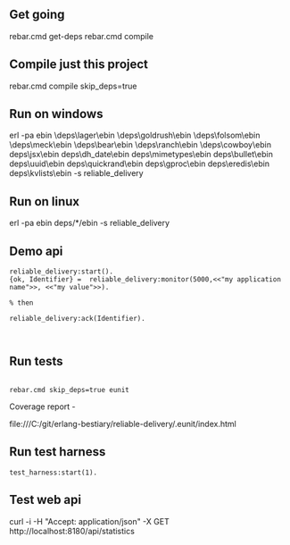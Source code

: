 Get going
---------

rebar.cmd get-deps
rebar.cmd compile


Compile just this project
-------------------------

rebar.cmd compile skip_deps=true


Run on windows
--------------


erl -pa ebin \deps\lager\ebin \deps\goldrush\ebin \deps\folsom\ebin \deps\meck\ebin \deps\bear\ebin \deps\ranch\ebin \deps\cowboy\ebin deps\jsx\ebin deps\dh_date\ebin deps\mimetypes\ebin deps\bullet\ebin deps\uuid\ebin deps\quickrand\ebin deps\gproc\ebin deps\eredis\ebin deps\kvlists\ebin -s reliable_delivery

Run on linux
-------------

erl -pa ebin deps/*/ebin -s reliable_delivery


Demo api
--------

```
reliable_delivery:start().
{ok, Identifier} =  reliable_delivery:monitor(5000,<<"my application name">>, <<"my value">>).

% then

reliable_delivery:ack(Identifier).



```

Run tests
---------

```

rebar.cmd skip_deps=true eunit

```

Coverage report -

file:///C:/git/erlang-bestiary/reliable-delivery/.eunit/index.html




Run test harness
----------------

```
test_harness:start(1).
```


Test web api
--------

curl -i -H "Accept: application/json" -X GET http://localhost:8180/api/statistics

